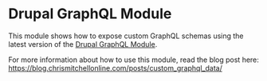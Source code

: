 # Drupal GraphQL Module
This module shows how to expose custom GraphQL schemas using the latest version of the [Drupal GraphQL Module](https://www.drupal.org/project/graphql).

For more information about how to use this module, read the blog post here: <a href="https://blog.chrismitchellonline.com/posts/custom_graphql_data/">https://blog.chrismitchellonline.com/posts/custom_graphql_data/</a>
